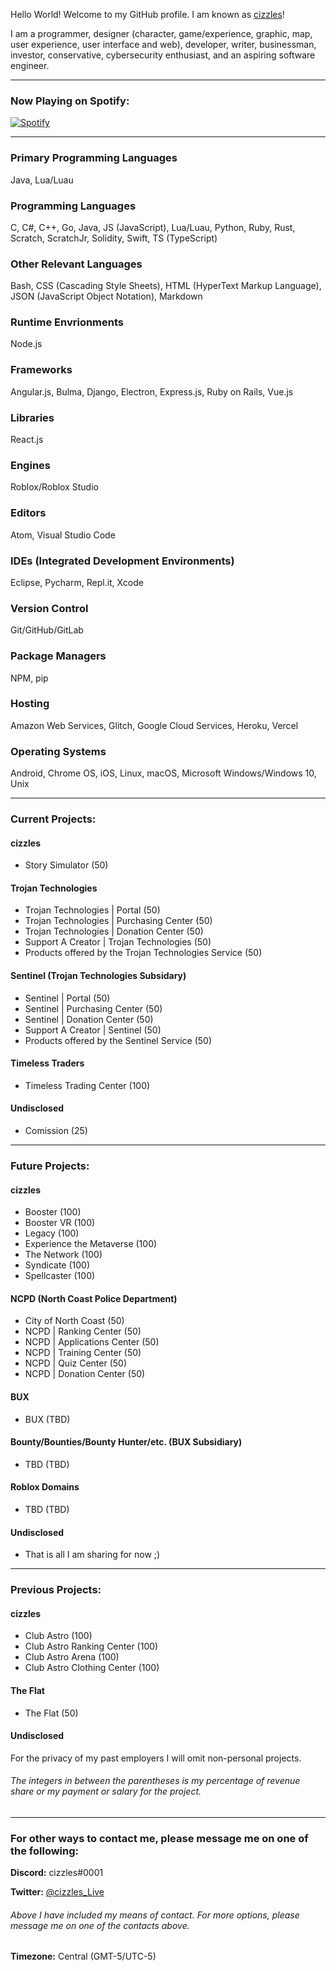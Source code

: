 Hello World! Welcome to my GitHub profile. I am known as [cizzles](https://github.com/cizzles)!

I am a programmer, designer (character, game/experience, graphic, map, user experience, user interface and web), developer, writer, businessman, investor, conservative, cybersecurity enthusiast, and an aspiring software engineer.

---

### Now Playing on Spotify:

[![Spotify](https://cizzles-now-playing-on-spotify.vercel.app/api/spotify)](https://open.spotify.com/user/apaig6ltu8b8w8ybkg8xa4n66)

---

### Primary Programming Languages

Java, Lua/Luau

### Programming Languages

C, C#, C++, Go, Java, JS (JavaScript), Lua/Luau, Python, Ruby, Rust, Scratch, ScratchJr, Solidity, Swift, TS (TypeScript)

### Other Relevant Languages

Bash, CSS (Cascading Style Sheets), HTML (HyperText Markup Language), JSON (JavaScript Object Notation), Markdown

### Runtime Envrionments

Node.js

### Frameworks

Angular.js, Bulma, Django, Electron, Express.js, Ruby on Rails, Vue.js

### Libraries

React.js

### Engines

Roblox/Roblox Studio

### Editors

Atom, Visual Studio Code

### IDEs (Integrated Development Environments)

Eclipse, Pycharm, Repl.it, Xcode

### Version Control

Git/GitHub/GitLab

### Package Managers

NPM, pip

### Hosting

Amazon Web Services, Glitch, Google Cloud Services, Heroku, Vercel

### Operating Systems

Android, Chrome OS, iOS, Linux, macOS, Microsoft Windows/Windows 10, Unix

---

### Current Projects:
#### cizzles
* Story Simulator (50)

#### Trojan Technologies
* Trojan Technologies | Portal (50)
* Trojan Technologies | Purchasing Center (50)
* Trojan Technologies | Donation Center (50)
* Support A Creator | Trojan Technologies (50)
* Products offered by the Trojan Technologies Service (50)

#### Sentinel (Trojan Technologies Subsidary)
* Sentinel | Portal (50)
* Sentinel | Purchasing Center (50)
* Sentinel | Donation Center (50)
* Support A Creator | Sentinel (50)
* Products offered by the Sentinel Service (50)

#### Timeless Traders
* Timeless Trading Center (100)

#### Undisclosed
* Comission (25)

---

### Future Projects:
#### cizzles
* Booster (100)
* Booster VR (100)
* Legacy (100)
* Experience the Metaverse (100)
* The Network (100)
* Syndicate (100)
* Spellcaster (100)

#### NCPD (North Coast Police Department)
* City of North Coast (50)
* NCPD | Ranking Center (50)
* NCPD | Applications Center (50)
* NCPD | Training Center (50)
* NCPD | Quiz Center (50)
* NCPD | Donation Center (50)

#### BUX
* BUX (TBD)

#### Bounty/Bounties/Bounty Hunter/etc. (BUX Subsidiary)
* TBD (TBD)

#### Roblox Domains
* TBD (TBD)

#### Undisclosed
* That is all I am sharing for now ;)

---

### Previous Projects:
#### cizzles
* Club Astro (100)
* Club Astro Ranking Center (100)
* Club Astro Arena (100)
* Club Astro Clothing Center (100)

#### The Flat
* The Flat (50)

#### Undisclosed
For the privacy of my past employers I will omit non-personal projects.

###### The integers in between the parentheses is my percentage of revenue share or my payment or salary for the project.

---

### For other ways to contact me, please message me on one of the following:

**Discord:** cizzles#0001

**Twitter:** [@cizzles_Live](https://twitter.com/cizzles_Live)

###### Above I have included my means of contact. For more options, please message me on one of the contacts above.

**Timezone:** Central (GMT-5/UTC-5)
